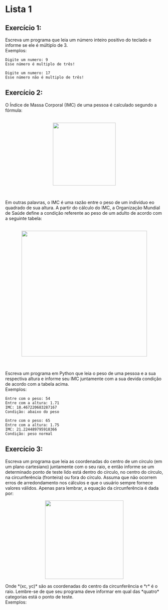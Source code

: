 # Lista 1
## Exercício 1:
Escreva um programa que leia um número inteiro positivo do teclado e informe se ele é múltiplo de 3. <br>
Exemplos:
```
Digite um numero: 9
Esse número é multiplo de três!
```
```
Digite um numero: 17
Esse número não é multiplo de três!
```

## Exercício 2:
O Índice de Massa Corporal (IMC) de uma pessoa é calculado segundo a fórmula: <br> <br>
<p align="center"><img src="https://media.discordapp.net/attachments/780042178424471583/945395749733142608/751211349627109416.png" width="200"></p> <br>

Em outras palavras, o IMC é uma razão entre o peso de um indivíduo eo quadrado de sua altura. A partir do cálculo do IMC, a Organização Mundial de Saúde define a condição referente ao peso de um adulto de acordo com a seguinte tabela: <br> <br>

<p align="center"><img src="https://media.discordapp.net/attachments/859912057163874315/945397258709508166/unknown.png" width="400"></p> <br>

Escreva um programa em Python que leia o peso de uma pessoa e a sua respectiva altura e informe seu IMC juntamente com a sua devida condição de acordo com a tabela acima.<br>
Exemplos:
```
Entre com o peso: 54
Entre com a altura: 1.71
IMC: 18.467220683287167
Condição: abaixo do peso
```
```
Entre com o peso: 65
Entre com a altura: 1.75
IMC: 21.224489795918366
Condição: peso normal
```

## Exercício 3:
Escreva um programa que leia as coordenadas do centro de um círculo (em um plano cartesiano) juntamente com o seu raio, e então informe se um determinado ponto de teste lido está dentro do círculo, no centro do círculo, na circunferência (fronteira) ou fora do círculo. Assuma que não ocorrem erros de arredondamento nos cálculos e que o usuário sempre fornece valores válidos. Apenas para lembrar, a equação da circunferência é dada por: <br>
<p align="center"><img src="https://media.discordapp.net/attachments/780042178424471583/945643298159226890/751211349627109416.png?width=1440&height=232" width="250"></p> 
Onde *(xc, yc)* são as coordenadas do centro da circunferência e *r* é o raio. Lembre-se de que seu programa deve informar em qual das *quatro* categorias está o ponto de teste. <br>
Exemplos:







